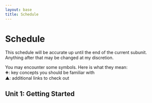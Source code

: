 ```yaml
---
layout: base
title: Schedule
---
```

# Schedule
This schedule will be accurate up until the end of the current subunit. Anything after that may be changed at my discretion.

<div class="Legend">
You may encounter some symbols. Here is what they mean: <br>
🞛: key concepts you should be familiar with<br>
▲: additional links to check out
</div>

## Unit 1: Getting Started
